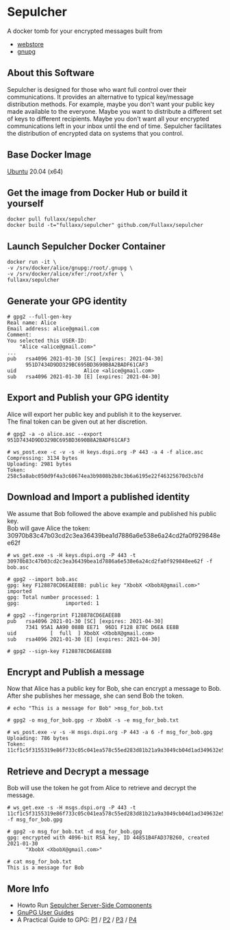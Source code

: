 # Sepulcher
A docker tomb for your encrypted messages built from
* [webstore](https://github.com/Fullaxx/webstore)
* [gnupg](https://gnupg.org/)

## About this Software
Sepulcher is designed for those who want full control over their communications.
It provides an alternative to typical key/message distribution methods.
For example, maybe you don't want your public key made available to the everyone.
Maybe you want to distribute a different set of keys to different recipients.
Maybe you don't want all your encrypted communications left in your inbox until the end of time.
Sepulcher facilitates the distribution of encrypted data on systems that you control.

## Base Docker Image
[Ubuntu](https://hub.docker.com/_/ubuntu) 20.04 (x64)

## Get the image from Docker Hub or build it yourself
```
docker pull fullaxx/sepulcher
docker build -t="fullaxx/sepulcher" github.com/Fullaxx/sepulcher
```

## Launch Sepulcher Docker Container
```
docker run -it \
-v /srv/docker/alice/gnupg:/root/.gnupg \
-v /srv/docker/alice/xfer:/root/xfer \
fullaxx/sepulcher
```

## Generate your GPG identity
```
# gpg2 --full-gen-key
Real name: Alice
Email address: alice@gmail.com
Comment:
You selected this USER-ID:
    "Alice <alice@gmail.com>"
...
pub   rsa4096 2021-01-30 [SC] [expires: 2021-04-30]
      951D7434D9DD329BC695BD3690B8A2BADF61CAF3
uid                      Alice <alice@gmail.com>
sub   rsa4096 2021-01-30 [E] [expires: 2021-04-30]
```

## Export and Publish your GPG identity
Alice will export her public key and publish it to the keyserver. \
The final token can be given out at her discretion.
```
# gpg2 -a -o alice.asc --export 951D7434D9DD329BC695BD3690B8A2BADF61CAF3

# ws_post.exe -c -v -s -H keys.dspi.org -P 443 -a 4 -f alice.asc
Compressing: 3134 bytes
Uploading: 2981 bytes
Token: 258c5a8abc050d9f4a3c60674ea3b9808b2b8c3b6a6195e22f46325670d3cb7d
```

## Download and Import a published identity
We assume that Bob followed the above example and published his public key. \
Bob will gave Alice the token: 30970b83c47b03cd2c3ea36439bea1d7886a6e538e6a24cd2fa0f929848ee62f
```
# ws_get.exe -s -H keys.dspi.org -P 443 -t 30970b83c47b03cd2c3ea36439bea1d7886a6e538e6a24cd2fa0f929848ee62f -f bob.asc

# gpg2 --import bob.asc
gpg: key F128878CD6EAEE8B: public key "XbobX <XbobX@gmail.com>" imported
gpg: Total number processed: 1
gpg:               imported: 1

# gpg2 --fingerprint F128878CD6EAEE8B
pub   rsa4096 2021-01-30 [SC] [expires: 2021-04-30]
      7341 95A1 AA90 088B EE71  96D1 F128 878C D6EA EE8B
uid           [  full  ] XbobX <XbobX@gmail.com>
sub   rsa4096 2021-01-30 [E] [expires: 2021-04-30]

# gpg2 --sign-key F128878CD6EAEE8B
```

## Encrypt and Publish a message
Now that Alice has a public key for Bob, she can encrypt a message to Bob. \
After she publishes her message, she can send Bob the token.
```
# echo "This is a message for Bob" >msg_for_bob.txt

# gpg2 -o msg_for_bob.gpg -r XbobX -s -e msg_for_bob.txt

# ws_post.exe -v -s -H msgs.dspi.org -P 443 -a 6 -f msg_for_bob.gpg
Uploading: 786 bytes
Token: 11cf1c5f3155319e86f733c05c041ea578c55ed283d81b21a9a3049cb04d1ad349632e5b3e82366071b3af44d060a7093a8364a7dc2aa769cca46f97daa19686
```

## Retrieve and Decrypt a message
Bob will use the token he got from Alice to retrieve and decrypt the message.
```
# ws_get.exe -s -H msgs.dspi.org -P 443 -t 11cf1c5f3155319e86f733c05c041ea578c55ed283d81b21a9a3049cb04d1ad349632e5b3e82366071b3af44d060a7093a8364a7dc2aa769cca46f97daa19686 -f msg_for_bob.gpg

# gpg2 -o msg_for_bob.txt -d msg_for_bob.gpg
gpg: encrypted with 4096-bit RSA key, ID 44851B4FAD37B260, created 2021-01-30
      "XbobX <XbobX@gmail.com>"

# cat msg_for_bob.txt
This is a message for Bob
```

## More Info
* Howto Run [Sepulcher Server-Side Components](https://github.com/Fullaxx/sepulcher/blob/master/SERVERSIDE.md)
* [GnuPG User Guides](https://www.gnupg.org/documentation/guides.html)
* A Practical Guide to GPG: 
[P1](https://www.linuxbabe.com/security/a-practical-guide-to-gpg-part-1-generate-your-keypair) /
[P2](https://www.linuxbabe.com/security/a-pratical-gpg-guide-part-2-encrypt-and-decrypt-message) /
[P3](https://www.linuxbabe.com/security/a-practical-guide-to-gpg-part-3-working-with-public-key) /
[P4](https://www.linuxbabe.com/security/a-practical-guide-to-gpg-part-4-digital-signature)
